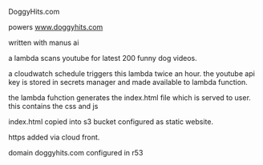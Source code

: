 DoggyHits.com

powers www.doggyhits.com

written with manus ai

a lambda scans youtube for latest 200 funny dog videos.

a cloudwatch schedule triggers this lambda twice an hour. the youtube api key is stored in secrets manager and made available to lambda function.

the lambda fuhction generates the index.html file which is served to user. this contains the css and js 

index.html copied into s3 bucket configured as static website.

https added via cloud front. 

domain doggyhits.com configured in r53



